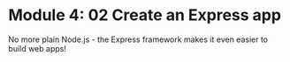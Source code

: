 # Module 4: 02 Create an Express app
No more plain Node.js - the Express framework makes it even easier to build web apps!
